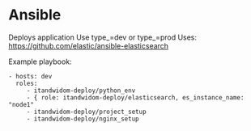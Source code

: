 # Ansible
  
Deploys application
Use type_=dev or type_=prod
Uses: https://github.com/elastic/ansible-elasticsearch

Example playbook:

```
- hosts: dev
  roles:
     - itandwidom-deploy/python_env
     - { role: itandwidom-deploy/elasticsearch, es_instance_name: "node1"
     - itandwidom-deploy/project_setup
     - itandwidom-deploy/nginx_setup
```
